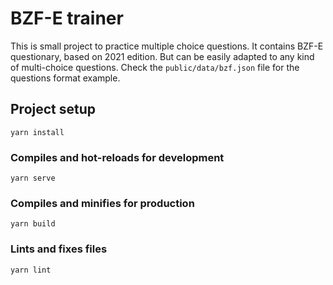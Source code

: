 # BZF-E trainer

This is small project to practice multiple choice questions.
It contains BZF-E questionary, based on 2021 edition.
But can be easily adapted to any kind of multi-choice questions.
Check the `public/data/bzf.json` file for the questions format example.


## Project setup
```
yarn install
```

### Compiles and hot-reloads for development
```
yarn serve
```

### Compiles and minifies for production
```
yarn build
```

### Lints and fixes files
```
yarn lint
```
